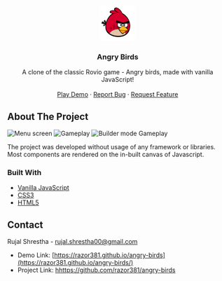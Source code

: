 <!-- PROJECT LOGO -->
<br />
<p align="center">
  <a href="#">
    <img src="assets/img/red.png" alt="Logo" width="80" height="80">
  </a>

  <h3 align="center">Angry Birds</h3>

  <p align="center">
    A clone of the classic Rovio game - Angry birds, made with vanilla JavaScript!
    <br />
    <br />
    <a href="https://razor381.github.io/angry-birds/">Play Demo</a>
    ·
    <a href="https://github.com/razor381/angry-birds/issues">Report Bug</a>
    ·
    <a href="https://github.com/razor381/angry-birds/issues">Request Feature</a>
  </p>
</p>


<!-- ABOUT THE PROJECT -->
## About The Project

![Menu screen](https://raw.githubusercontent.com/razor381/angry-birds/screenshots/home-screenshot.png)
![Gameplay](https://raw.githubusercontent.com/razor381/angry-birds/screenshots/level-gameplay.gif)
![Builder mode Gameplay](https://raw.githubusercontent.com/razor381/angry-birds/screenshots/builder-gameplay.gif)

The project was developed without usage of any framework or libraries. Most components are rendered on the in-built canvas of Javascript.

### Built With

* [Vanilla JavaScript](#)
* [CSS3](#)
* [HTML5](#)

## Contact

Rujal Shrestha - rujal.shrestha00@gmail.com

* Demo Link: [https://razor381.github.io/angry-birds](https://razor381.github.io/angry-birds/)
* Project Link: [hhttps://github.com/razor381/angry-birds](https://github.com/razor381/angry-birds)
